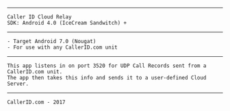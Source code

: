 ----------------------------------
    Caller ID Cloud Relay
	SDK: Android 4.0 (IceCream Sandwitch) +
----------------------------------

	- Target Android 7.0 (Nougat)
	- For use with any CallerID.com unit
	
----------------------------------

	This app listens in on port 3520 for UDP Call Records sent from a CallerID.com unit. 
	The app then takes this info and sends it to a user-defined Cloud Server.
	
	
----------------------------------
	CallerID.com - 2017